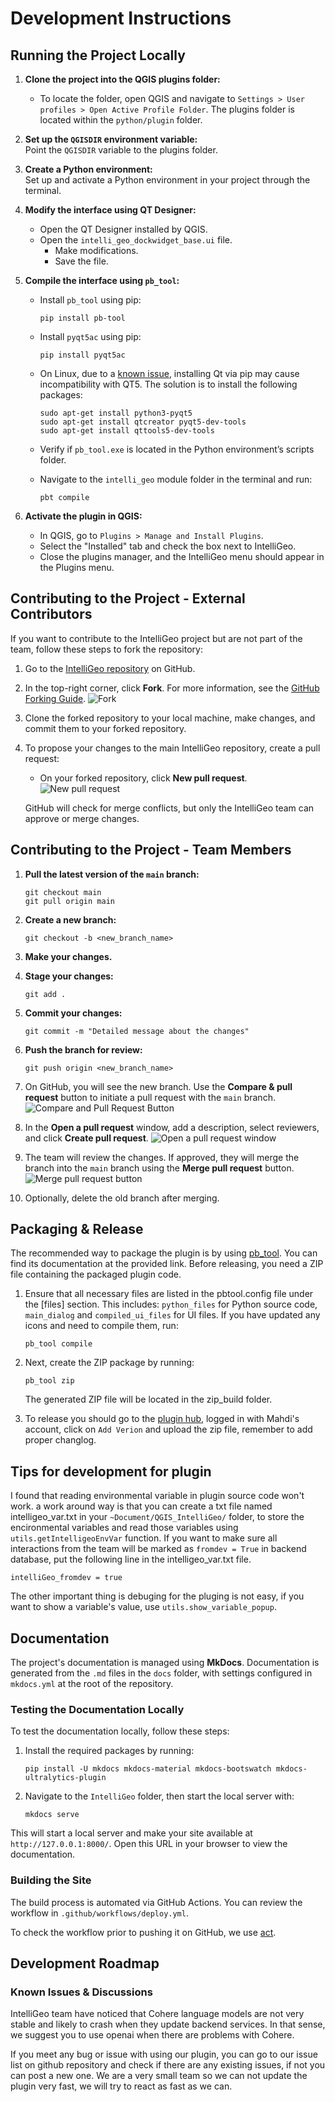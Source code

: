 # Development Instructions

## Running the Project Locally

1. **Clone the project into the QGIS plugins folder:**
    - To locate the folder, open QGIS and navigate to `Settings > User profiles > Open Active Profile Folder`. The plugins folder is located within the `python/plugin` folder.

2. **Set up the `QGISDIR` environment variable:**  
   Point the `QGISDIR` variable to the plugins folder.

3. **Create a Python environment:**  
   Set up and activate a Python environment in your project through the terminal.

4. **Modify the interface using QT Designer:**
    - Open the QT Designer installed by QGIS.
    - Open the `intelli_geo_dockwidget_base.ui` file.
        - Make modifications.
        - Save the file.

5. **Compile the interface using `pb_tool`:**
    - Install `pb_tool` using pip:

        ```
        pip install pb-tool
        ```

    - Install `pyqt5ac` using pip:

        ```
        pip install pyqt5ac
        ```

    - On Linux, due to a [known issue](https://github.com/qgis/QGIS/issues/48368#issuecomment-1293898268), installing Qt via pip may cause incompatibility with QT5. The solution is to install the following packages:

        ```
        sudo apt-get install python3-pyqt5
        sudo apt-get install qtcreator pyqt5-dev-tools
        sudo apt-get install qttools5-dev-tools
        ```

    - Verify if `pb_tool.exe` is located in the Python environment’s scripts folder.
    - Navigate to the `intelli_geo` module folder in the terminal and run:

        ```
        pbt compile
        ```

6. **Activate the plugin in QGIS:**
    - In QGIS, go to `Plugins > Manage and Install Plugins`.
    - Select the "Installed" tab and check the box next to IntelliGeo.
    - Close the plugins manager, and the IntelliGeo menu should appear in the Plugins menu.

## Contributing to the Project - External Contributors

If you want to contribute to the IntelliGeo project but are not part of the team, follow these steps to fork the repository:

1. Go to the [IntelliGeo repository](https://github.com/MahdiFarnaghi/intelli_geo) on GitHub.

2. In the top-right corner, click **Fork**. For more information, see the [GitHub Forking Guide](https://docs.github.com/en/pull-requests/collaborating-with-pull-requests/working-with-forks/fork-a-repo).
   ![Fork](img/fork.png "Fork")

3. Clone the forked repository to your local machine, make changes, and commit them to your forked repository.

4. To propose your changes to the main IntelliGeo repository, create a pull request:
    - On your forked repository, click **New pull request**.
    ![New pull request](img/new_pull_request.png "New pull request")

    GitHub will check for merge conflicts, but only the IntelliGeo team can approve or merge changes.

## Contributing to the Project - Team Members

1. **Pull the latest version of the `main` branch:**

    ```
    git checkout main
    git pull origin main
    ```

2. **Create a new branch:**

    ```
    git checkout -b <new_branch_name>
    ```

3. **Make your changes.**

4. **Stage your changes:**

    ```
    git add .
    ```

5. **Commit your changes:**

    ```
    git commit -m "Detailed message about the changes"
    ```

6. **Push the branch for review:**

    ```
    git push origin <new_branch_name>
    ```

7. On GitHub, you will see the new branch. Use the **Compare & pull request** button to initiate a pull request with the `main` branch.
   ![Compare and Pull Request Button](img/compare_and_pull_request.png "Compare and Pull Request Button")

8. In the **Open a pull request** window, add a description, select reviewers, and click **Create pull request**.
   ![Open a pull request window](img/open_pull_request.png "Open a pull request window")

9. The team will review the changes. If approved, they will merge the branch into the `main` branch using the **Merge pull request** button.
   ![Merge pull request button](img/merge_pull_request.png "Merge pull request button")

10. Optionally, delete the old branch after merging.

## Packaging & Release

The recommended way to package the plugin is by using [pb_tool](https://g-sherman.github.io/plugin_build_tool/). You can find its documentation at the provided link. Before releasing, you need a ZIP file containing the packaged plugin code.

1. Ensure that all necessary files are listed in the pbtool.config file under the [files] section. This includes: `python_files` for Python source code, `main_dialog` and `compiled_ui_files` for UI files. If you have updated any icons and need to compile them, run:

    ```
    pb_tool compile
    ```

2. Next, create the ZIP package by running:

    ```
    pb_tool zip
    ```
  
    The generated ZIP file will be located in the zip_build folder.

3. To release you should go to the [plugin hub](https://plugins.qgis.org), logged in with Mahdi's account, click on `Add Verion` and upload the zip file, remember to add proper changlog.

## Tips for development for plugin

I found that reading environmental variable in plugin source code won't work. a work around way is that you can create a txt file named intelligeo_var.txt in your `~Document/QGIS_IntelliGeo/` folder, to store the encironmental variables and read those variables using `utils.getIntelligeoEnvVar` function. If you want to make sure all interactions from the team will be marked as `fromdev = True` in backend database, put the following line in the intelligeo_var.txt file.

`intelliGeo_fromdev = true`

The other important thing is debuging for the pluging is not easy, if you want to show a variable's value, use `utils.show_variable_popup`.

## Documentation

The project's documentation is managed using **MkDocs**. Documentation is generated from the `.md` files in the `docs` folder, with settings configured in `mkdocs.yml` at the root of the repository.

### Testing the Documentation Locally

To test the documentation locally, follow these steps:

1. Install the required packages by running:

   ```
   pip install -U mkdocs mkdocs-material mkdocs-bootswatch mkdocs-ultralytics-plugin
   ```

2. Navigate to the `IntelliGeo` folder, then start the local server with:

   ```
   mkdocs serve
   ```

This will start a local server and make your site available at `http://127.0.0.1:8000/`. Open this URL in your browser to view the documentation.

### Building the Site

The build process is automated via GitHub Actions. You can review the workflow in `.github/workflows/deploy.yml`.

To check the workflow prior to pushing it on GitHub, we use [act](https://nektosact.com/introduction.html#introduction).

## Development Roadmap

### Known Issues & Discussions

IntelliGeo team have noticed that Cohere language models are not very stable and likely to crash when they update backend services. In that sense, we suggest you to use openai when there are problems with Cohere.

If you meet any bug or issue with using our plugin, you can go to our issue list on github repository and check if there are any existing issues, if not you can post a new one. We are a very small team so we can not update the plugin very fast, we will try to react as fast as we can.
